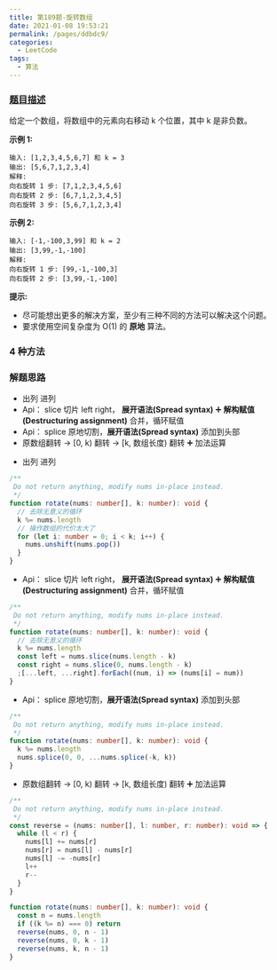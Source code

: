 ```yaml
---
title: 第189题-旋转数组
date: 2021-01-08 19:53:21
permalink: /pages/ddbdc9/
categories:
  - LeetCode
tags:
  - 算法
---
```


### [题目描述](https://leetcode-cn.com/problems/rotate-array/)

给定一个数组，将数组中的元素向右移动 k 个位置，其中 k 是非负数。

**示例 1:**

```
输入: [1,2,3,4,5,6,7] 和 k = 3
输出: [5,6,7,1,2,3,4]
解释:
向右旋转 1 步: [7,1,2,3,4,5,6]
向右旋转 2 步: [6,7,1,2,3,4,5]
向右旋转 3 步: [5,6,7,1,2,3,4]
```

<!-- more -->

**示例 2:**

```
输入: [-1,-100,3,99] 和 k = 2
输出: [3,99,-1,-100]
解释:
向右旋转 1 步: [99,-1,-100,3]
向右旋转 2 步: [3,99,-1,-100]
```

**提示:**

- 尽可能想出更多的解决方案，至少有三种不同的方法可以解决这个问题。
- 要求使用空间复杂度为 O(1) 的 **原地** 算法。

### 4 种方法

### 解题思路

- 出列 进列
- Api： slice 切片 left right， **展开语法(Spread syntax)** ➕ **解构赋值(Destructuring assignment)** 合并，循环赋值
- Api： splice 原地切割，**展开语法(Spread syntax)** 添加到头部
- 原数组翻转 → [0, k) 翻转 → [k, 数组长度) 翻转 ➕ 加法运算

* 出列 进列

```TypeScript
/**
 Do not return anything, modify nums in-place instead.
 */
function rotate(nums: number[], k: number): void {
  // 去除无意义的循环
  k %= nums.length
  // 操作数组的代价太大了
  for (let i: number = 0; i < k; i++) {
    nums.unshift(nums.pop())
  }
}
```

- Api： slice 切片 left right， **展开语法(Spread syntax)** ➕ **解构赋值(Destructuring assignment)** 合并，循环赋值

```TypeScript
/**
 Do not return anything, modify nums in-place instead.
 */
function rotate(nums: number[], k: number): void {
  // 去除无意义的循环
  k %= nums.length
  const left = nums.slice(nums.length - k)
  const right = nums.slice(0, nums.length - k)
  ;[...left, ...right].forEach((num, i) => (nums[i] = num))
}
```

- Api： splice 原地切割，**展开语法(Spread syntax)** 添加到头部

```TypeScript
/**
 Do not return anything, modify nums in-place instead.
 */
function rotate(nums: number[], k: number): void {
  k %= nums.length
  nums.splice(0, 0, ...nums.splice(-k, k))
}
```

- 原数组翻转 → [0, k) 翻转 → [k, 数组长度) 翻转 ➕ 加法运算

```TypeScript
/**
 Do not return anything, modify nums in-place instead.
 */
const reverse = (nums: number[], l: number, r: number): void => {
  while (l < r) {
    nums[l] += nums[r]
    nums[r] = nums[l] - nums[r]
    nums[l] -= -nums[r]
    l++
    r--
  }
}

function rotate(nums: number[], k: number): void {
  const n = nums.length
  if ((k %= n) === 0) return
  reverse(nums, 0, n - 1)
  reverse(nums, 0, k - 1)
  reverse(nums, k, n - 1)
}
```
